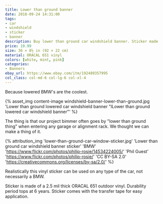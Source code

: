 ```yaml
---
title: Lower than ground banner
date: 2018-09-24 14:31:00
tags:
- car
- windshield
- sticker
- banner
description: Buy lower than ground car windshield banner. Sticker made of ORACAL vinyl.
price: 19.99
size: 36 × 8½ in (92 × 22 cm)
material: ORACAL 651 vinyl
colors: [white, mint, pink]
categories:
- Banners
ebay_url: https://www.ebay.com/itm/192489357995
col_class: col-md-6 col-lg-6 col-xl-4
---
```


Because lowered BMW's are the coolest.

<!-- more -->
{% asset_img content-image windshield-banner-lower-than-ground.jpg 'Lower than ground lowered car windshield banner "lLower than ground lowered car windshield banner"' %}

The thing is that our project bimmer often goes by "lower than ground thing" when entering any garage or alignment rack. We thought we can make a thing of it.

{% attribution_img
  'lower-than-ground-car-window-sticker.jpg'
  'Lower than ground car windshield banner sticker'
  'BMW'
  'https://www.flickr.com/photos/philip-rosie/14534224005/'
  'Phil Guest'
  'https://www.flickr.com/photos/philip-rosie/'
  'CC BY-SA 2.0'
  'https://creativecommons.org/licenses/by-sa/2.0/'
%}

Realistically this vinyl sticker can be used on any type of the car, not necessarily a BMW.

<!-- {% asset_img content-image sticker-lower-than-ground.jpg 'Lower than ground stanced lowered car windshield sticker "lower than ground car windshield banner"' %} -->

Sticker is made of a 2.5 mil thick ORACAL 651 outdoor vinyl. Durability period tops at 6 years. Sticker comes with the transfer tape for easy application.
